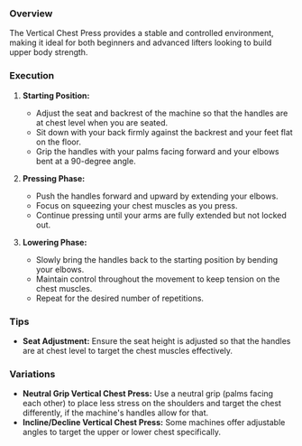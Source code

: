 ### Overview
The Vertical Chest Press provides a stable and controlled environment, making it ideal for both beginners and advanced lifters looking to build upper body strength.

### Execution
1. **Starting Position:**
   - Adjust the seat and backrest of the machine so that the handles are at chest level when you are seated.
   - Sit down with your back firmly against the backrest and your feet flat on the floor.
   - Grip the handles with your palms facing forward and your elbows bent at a 90-degree angle.

2. **Pressing Phase:**
   - Push the handles forward and upward by extending your elbows.
   - Focus on squeezing your chest muscles as you press.
   - Continue pressing until your arms are fully extended but not locked out.

3. **Lowering Phase:**
   - Slowly bring the handles back to the starting position by bending your elbows.
   - Maintain control throughout the movement to keep tension on the chest muscles.
   - Repeat for the desired number of repetitions.

### Tips
- **Seat Adjustment:** Ensure the seat height is adjusted so that the handles are at chest level to target the chest muscles effectively.

### Variations
- **Neutral Grip Vertical Chest Press:** Use a neutral grip (palms facing each other) to place less stress on the shoulders and target the chest differently, if the machine's handles allow for that.
- **Incline/Decline Vertical Chest Press:** Some machines offer adjustable angles to target the upper or lower chest specifically.